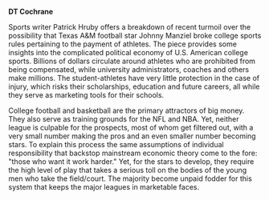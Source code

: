 <b>DT Cochrane</b>

Sports writer Patrick Hruby offers a breakdown of recent turmoil over the possibility that Texas A&amp;M football star Johnny Manziel broke college sports rules pertaining to the payment of athletes. The piece provides some insights into the complicated political economy of U.S. American college sports. Billions of dollars circulate around athletes who are prohibited from being compensated, while university administrators, coaches and others make millions. The student-athletes have very little protection in the case of injury, which risks their scholarships, education and future careers, all while they serve as marketing tools for their schools.

College football and basketball are the primary attractors of big money. They also serve as training grounds for the NFL and NBA. Yet, neither league is culpable for the prospects, most of whom get filtered out, with a very small number making the pros and an even smaller number becoming stars. To explain this process the same assumptions of individual responsibility that backstop mainstream economic theory come to the fore: "those who want it work harder." Yet, for the stars to develop, they require the high level of play that takes a serious toll on the bodies of the young men who take the field/court. The majority become unpaid fodder for this system that keeps the major leagues in marketable faces.
